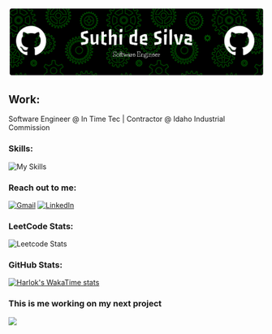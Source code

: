 ![Suthi png](https://github.com/suthidesilva/suthidesilva/blob/main/readme.png)

## Work:
Software Engineer @ In Time Tec | Contractor @ Idaho Industrial Commission

### Skills:
![My Skills](https://go-skill-icons.vercel.app/api/icons?i=python,cs,sqlserver,sqlite,javascript,html,css,r,json,typescript,nodejs,react,dotnet,angular,tensorflow,pytorch,sklearn,bootstrap,jquery,mongodb,postgresql,mysql,azure,aws,git,docker,kubernetes&titles=true)

### Reach out to me:
[![Gmail](https://skillicons.dev/icons?i=gmail)](mailto:suthiradesilva@gmail.com) [![LinkedIn](https://skillicons.dev/icons?i=linkedin)](https://www.linkedin.com/in/desilvasuthira)

### LeetCode Stats:
![Leetcode Stats](https://leetcard.jacoblin.cool/suthidesilva?ext=activity&theme=dark)

### GitHub Stats:
[![Harlok's WakaTime stats](https://github-readme-stats.vercel.app/api/wakatime?username=ffflabs&layout=compact&theme=dark)](https://github.com/suthidesilva/github-readme-stats)

### This is me working on my next project
<img src="https://user-images.githubusercontent.com/74038190/225813708-98b745f2-7d22-48cf-9150-083f1b00d6c9.gif" width="1000">






